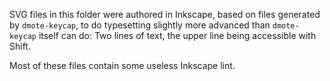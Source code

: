 SVG files in this folder were authored in Inkscape, based on files generated by
`dmote-keycap`, to do typesetting slightly more advanced than `dmote-keycap`
itself can do: Two lines of text, the upper line being accessible with Shift.

Most of these files contain some useless Inkscape lint.
